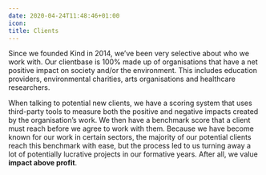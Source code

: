 ```yaml
---
date: 2020-04-24T11:48:46+01:00
icon:
title: Clients
---
```


<p>Since we founded Kind in 2014, we’ve been very selective about who we work with. Our clientbase is 100% made up of organisations that have a net positive impact on society and/or the environment. This includes education providers, environmental charities, arts organisations and healthcare researchers.</p>
<p>When talking to potential new clients, we have a scoring system that uses third-party tools to measure both the positive and negative impacts created by the organisation’s work. We then have a benchmark score that a client must reach before we agree to work with them. Because we have become known for our work in certain sectors, the majority of our potential clients reach this benchmark with ease, but the process led to us turning away a lot of potentially lucrative projects in our formative years. After all, we value <strong>impact above profit</strong>.</p>
